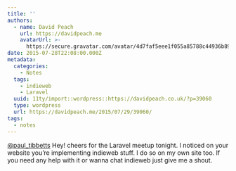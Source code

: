 ```yaml
---
title: ''
authors:
  - name: David Peach
    url: https://davidpeach.me
    avatarUrl: >-
      https://secure.gravatar.com/avatar/4d7faf5eee1f055a85788c44936b8995eaab6dfb004e7854ec747ccb272e91ee?s=96&d=mm&r=g
date: 2015-07-28T22:08:00.000Z
metadata:
  categories:
    - Notes
  tags:
    - indieweb
    - Laravel
  uuid: 11ty/import::wordpress::https://davidpeach.co.uk/?p=39060
  type: wordpress
  url: https://davidpeach.me/2015/07/29/39060/
tags:
  - notes
---
```

[@paul\_tibbetts](https://twitter.com/paul_tibbetts) Hey! cheers for the Laravel meetup tonight. I noticed on your website you’re implementing indieweb stuff. I do so on my own site too. If you need any help with it or wanna chat indieweb just give me a shout.